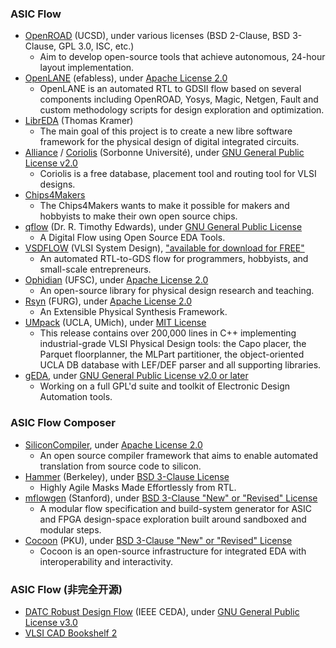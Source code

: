 ### ASIC Flow
+ [OpenROAD](https://theopenroadproject.org/) (UCSD), under various licenses (BSD 2-Clause, BSD 3-Clause, GPL 3.0, ISC, etc.)
  - Aim to develop open-source tools that achieve autonomous, 24-hour layout implementation.
+ [OpenLANE](https://github.com/efabless/openlane) (efabless), under [Apache License 2.0](https://github.com/efabless/openlane/blob/master/LICENSE)
  - OpenLANE is an automated RTL to GDSII flow based on several components including OpenROAD, Yosys, Magic, Netgen, Fault and custom methodology scripts for design exploration and optimization.
+ [LibrEDA](https://codeberg.org/LibrEDA/LibrEDA) (Thomas Kramer)
  - The main goal of this project is to create a new libre software framework for the physical design of digital integrated circuits.
+ [Alliance](https://github.com/lip6/coriolis) / [Coriolis](https://github.com/xobs/coriolis) (Sorbonne Université), under [GNU General Public License v2.0](https://github.com/xobs/coriolis/blob/master/LICENSE)
  - Coriolis is a free database, placement tool and routing tool for VLSI designs.
+ [Chips4Makers](https://chips4makers.io/)
  - The Chips4Makers wants to make it possible for makers and hobbyists to make their own open source chips.
+ [qflow](http://opencircuitdesign.com/qflow/) (Dr. R. Timothy Edwards), under [GNU General Public License](https://github.com/RTimothyEdwards/qflow/blob/master/README)
  - A Digital Flow using Open Source EDA Tools.
+ [VSDFLOW](https://github.com/kunalg123/vsdflow) (VLSI System Design), ["available for download for FREE"](https://www.vlsisystemdesign.com/projects/)
  - An automated RTL-to-GDS flow for programmers, hobbyists, and small-scale entrepreneurs.
+ [Ophidian](https://github.com/eclufsc/ophidian) (UFSC), under [Apache License 2.0](https://github.com/eclufsc/ophidian/blob/master/LICENSE)
  - An open-source library for physical design research and teaching.
+ [Rsyn](https://github.com/RsynTeam/rsyn-x) (FURG), under [Apache License 2.0](https://github.com/RsynTeam/rsyn-x#license)
  - An Extensible Physical Synthesis Framework.
+ [UMpack](http://vlsicad.eecs.umich.edu/BK/PDtools/) (UCLA, UMich), under [MIT License](http://vlsicad.eecs.umich.edu/BK/PDtools/COPYRIGHT)
  - This release contains over 200,000 lines in C++ implementing industrial-grade VLSI Physical Design tools: the Capo placer, the Parquet floorplanner, the MLPart partitioner, the object-oriented UCLA DB database with LEF/DEF parser and all supporting libraries.
+ [gEDA](http://www.geda-project.org/), under [GNU General Public License v2.0 or later](http://wiki.geda-project.org/geda:license)
  - Working on a full GPL'd suite and toolkit of Electronic Design Automation tools.

### ASIC Flow Composer
+ [SiliconCompiler](https://github.com/siliconcompiler/siliconcompiler), under [Apache License 2.0](https://github.com/siliconcompiler/siliconcompiler/blob/main/LICENSE)
  - An open source compiler framework that aims to enable automated translation from source code to silicon.
+ [Hammer](https://github.com/ucb-bar/hammer/) (Berkeley), under [BSD 3-Clause License](https://github.com/ucb-bar/hammer/blob/master/LICENSE)
  - Highly Agile Masks Made Effortlessly from RTL.
+ [mflowgen](https://github.com/mflowgen/mflowgen) (Stanford), under [BSD 3-Clause "New" or "Revised" License](https://github.com/mflowgen/mflowgen/blob/master/LICENSE)
  - A modular flow specification and build-system generator for ASIC and FPGA design-space exploration built around sandboxed and modular steps.
+ [Cocoon](https://github.com/pku-dasys/cocoon) (PKU), under [BSD 3-Clause "New" or "Revised" License](https://github.com/pku-dasys/cocoon/blob/master/LICENSE)
  - Cocoon is an open-source infrastructure for integrated EDA with interoperability and interactivity.

### ASIC Flow (非完全开源)
 - [DATC Robust Design Flow](https://github.com/jinwookjungs/datc_robust_design_flow) (IEEE CEDA), under [GNU General Public License v3.0
](https://github.com/jinwookjungs/datc_robust_design_flow/blob/master/LICENSE)
 - [VLSI CAD Bookshelf 2](http://vlsicad.eecs.umich.edu/BK/)
